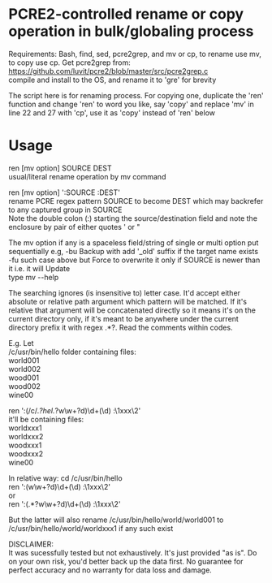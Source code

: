 # PCRE2-controlled rename or copy operation in bulk/globaling process  

Requirements: Bash, find, sed, pcre2grep, and mv or cp, to rename use mv, to copy use cp. Get pcre2grep from:  
https://github.com/luvit/pcre2/blob/master/src/pcre2grep.c   
compile and install to the OS, and rename it to 'gre' for brevity  

The script here is for renaming process. For copying one, duplicate the 'ren' function and change 'ren' to word you like, say 'copy' and replace 'mv' in line 22 and 27 with 'cp', use it as 'copy' instead of 'ren' below  

# Usage  
ren [mv option] SOURCE DEST  
usual/literal rename operation by mv command

ren [mv option] ':SOURCE  :DEST'  
rename PCRE regex pattern SOURCE to become DEST which may backrefer to any captured group in SOURCE  
Note the double colon (:) starting the source/destination field and note the enclosure by pair of either quotes ' or " 

The mv option if any is a spaceless field/string of single or multi option put sequentially
e.g, -bu  Backup with add '_old' suffix if the target name exists  
  -fu such case above but Force to overwrite it only if SOURCE is newer than it i.e. it will Update  
type mv --help  

The searching ignores (is insensitive to) letter case. It'd accept either absolute or relative path argument which pattern will be matched. If it's relative that argument will be concatenated directly so it means it's on the current directory only, if it's meant to be anywhere under the current directory prefix it with regex .*?. 
Read the comments within codes.  

E.g. Let  
/c/usr/bin/hello folder containing files:  
world001  
world002  
wood001  
wood002  
wine00

ren ':(/c/.*?hel.*?w\w+?d)\d+(\d) :\1xxx\2'  
it'll be containing files:  
worldxxx1  
worldxxx2   
woodxxx1  
woodxxx2  
wine00  

In relative way: cd /c/usr/bin/hello  
ren ':(w\w+?d)\d+(\d) :\1xxx\2'  
or  
ren ':(.*?w\w+?d)\d+(\d) :\1xxx\2'  

But the latter will also rename /c/usr/bin/hello/world/world001 to /c/usr/bin/hello/world/worldxxx1  if any such exist    

DISCLAIMER:  
It was sucessfully tested but not exhaustively. It's just provided "as is". Do on your own risk, you'd better back up the data first. No guarantee for perfect accuracy and no warranty for data loss and damage.
